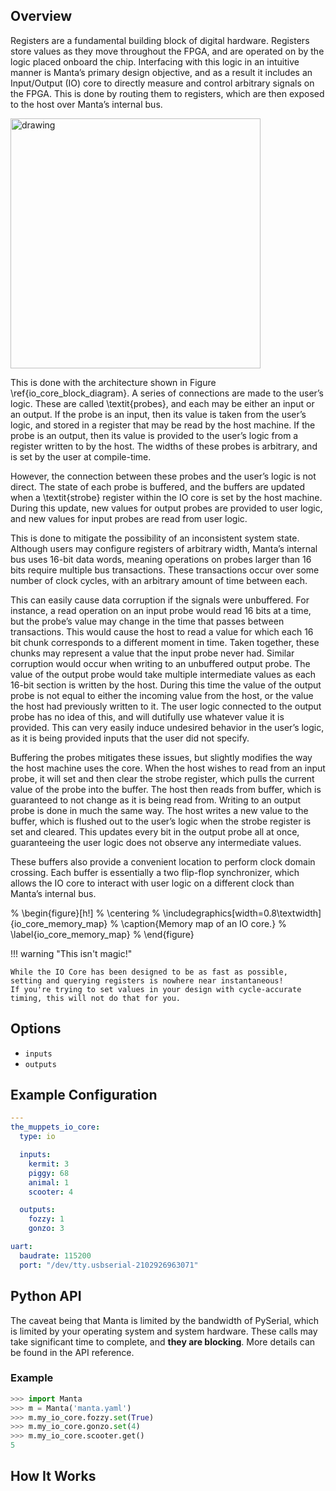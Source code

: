 
## Overview
Registers are a fundamental building block of digital hardware. Registers store values as they move throughout the FPGA, and are operated on by the logic placed onboard the chip. Interfacing with this logic in an intuitive manner is Manta’s primary design objective, and as a result it includes an Input/Output (IO) core to directly measure and control arbitrary signals on the FPGA. This is done by routing them to registers, which are then exposed to the host over Manta’s internal bus.

<img src="/assets/io_core_block_diagram.png" alt="drawing" width="400"/>

This is done with the architecture shown in Figure \ref{io_core_block_diagram}. A series of connections are made to the user’s logic. These are called \textit{probes}, and each may be either an input or an output. If the probe is an input, then its value is taken from the user’s logic, and stored in a register that may be read by the host machine. If the probe is an output, then its value is provided to the user’s logic from a register written to by the host. The widths of these probes is arbitrary, and is set by the user at compile-time.

However, the connection between these probes and the user’s logic is not direct. The state of each probe is buffered, and the buffers are updated when a \textit{strobe} register within the IO core is set by the host machine. During this update, new values for output probes are provided to user logic, and new values for input probes are read from user logic.

This is done to mitigate the possibility of an inconsistent system state. Although users may configure registers of arbitrary width, Manta’s internal bus uses 16-bit data words, meaning operations on probes larger than 16 bits require multiple bus transactions. These transactions occur over some number of clock cycles, with an arbitrary amount of time between each.

This can easily cause data corruption if the signals were unbuffered. For instance, a read operation on an input probe would read 16 bits at a time, but the probe’s value may change in the time that passes between transactions. This would cause the host to read a value for which each 16 bit chunk corresponds to a different moment in time. Taken together, these chunks may represent a value that the input probe never had. Similar corruption would occur when writing to an unbuffered output probe. The value of the output probe would take multiple intermediate values as each 16-bit section is written by the host. During this time the value of the output probe is not equal to either the incoming value from the host, or the value the host had previously written to it. The user logic connected to the output probe has no idea of this, and will dutifully use whatever value it is provided. This can very easily induce undesired behavior in the user’s logic, as it is being provided inputs that the user did not specify.

Buffering the probes mitigates these issues, but slightly modifies the way the host machine uses the core. When the host wishes to read from an input probe, it will set and then clear the strobe register, which pulls the current value of the probe into the buffer. The host then reads from buffer, which is guaranteed to not change as it is being read from. Writing to an output probe is done in much the same way. The host writes a new value to the buffer, which is flushed out to the user’s logic when the strobe register is set and cleared. This updates every bit in the output probe all at once, guaranteeing the user logic does not observe any intermediate values.

These buffers also provide a convenient location to perform clock domain crossing. Each buffer is essentially a two flip-flop synchronizer, which allows the IO core to interact with user logic on a different clock than Manta’s internal bus.





% \begin{figure}[h!]
% \centering
% \includegraphics[width=0.8\textwidth]{io_core_memory_map}
% \caption{Memory map of an IO core.}
% \label{io_core_memory_map}
% \end{figure}


!!! warning "This isn't magic!"

    While the IO Core has been designed to be as fast as possible,
    setting and querying registers is nowhere near instantaneous!
    If you're trying to set values in your design with cycle-accurate
    timing, this will not do that for you.

## Options
- `inputs`
- `outputs`

## Example Configuration

```yaml
---
the_muppets_io_core:
  type: io

  inputs:
    kermit: 3
    piggy: 68
    animal: 1
    scooter: 4

  outputs:
    fozzy: 1
    gonzo: 3

uart:
  baudrate: 115200
  port: "/dev/tty.usbserial-2102926963071"
```

## Python API

The caveat being that Manta is limited by the bandwidth of PySerial, which is limited by your operating system and system hardware. These calls may take significant time to complete, and __they are blocking__. More details can be found in the API reference.

### Example

```python
>>> import Manta
>>> m = Manta('manta.yaml')
>>> m.my_io_core.fozzy.set(True)
>>> m.my_io_core.gonzo.set(4)
>>> m.my_io_core.scooter.get()
5
```

## How It Works
